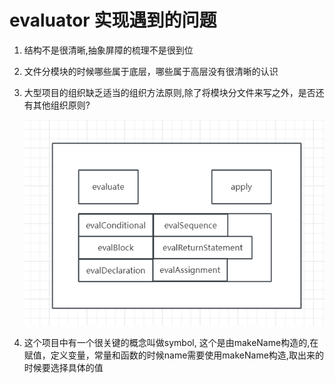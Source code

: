# evaluator 实现遇到的问题

1. 结构不是很清晰,抽象屏障的梳理不是很到位

2. 文件分模块的时候哪些属于底层，哪些属于高层没有很清晰的认识

3. 大型项目的组织缺乏适当的组织方法原则,除了将模块分文件来写之外，是否还有其他组织原则?

    ![alt text](image.png)

4. 这个项目中有一个很关键的概念叫做symbol, 这个是由makeName构造的,在赋值，定义变量，常量和函数的时候name需要使用makeName构造,取出来的时候要选择具体的值
